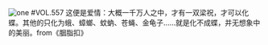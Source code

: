 ![one](http://image.wufazhuce.com/Fh78unoWZokHz5n88jl47pmc_MD0)
#VOL.557
这便是爱情：大概一千万人之中，才有一双梁祝，才可以化蝶。其他的只化为蛾、蟑螂、蚊蚋、苍蝇、金龟子……就是化不成蝶，并无想象中的美丽。from《胭脂扣》